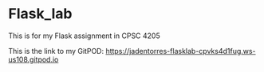 # Flask_lab
This is for my Flask assignment in CPSC 4205


This is the link to my GitPOD: https://jadentorres-flasklab-cpvks4d1fug.ws-us108.gitpod.io
